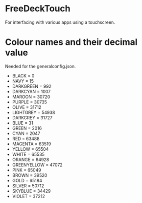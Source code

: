 # FreeDeckTouch
 For interfacing with various apps using a touchscreen.

# Colour names and their decimal value
 Needed for the generalconfig.json.

- BLACK = 0
- NAVY = 15
- DARKGREEN = 992
- DARKCYAN = 1007
- MAROON = 30720
- PURPLE = 30735
- OLIVE = 31712
- LIGHTGREY = 54938
- DARKGREY = 31727
- BLUE = 31
- GREEN = 2016
- CYAN = 2047
- RED = 63488
- MAGENTA = 63519
- YELLOW = 65504
- WHITE = 65535
- ORANGE = 64928
- GREENYELLOW = 47072
- PINK = 65049   
- BROWN = 39520
- GOLD = 65184
- SILVER = 50712
- SKYBLUE = 34429
- VIOLET = 37212 
